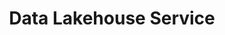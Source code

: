 ---
linktitle: Data Lakehouse Service
title: Data Lakehouse Service
Description: The PlaidCloud Data Lakehouse Service (DLS) provides the speed of a Data Warehouse combined with the vast storage capability of a Data Lake. The DLS is based on Databend, a Lakehouse suitable for big data analytics and traditional data warehouse operations while having data lake operations and compatibility with Apache Iceberg, Apache Hive, and Delta Lake. It's extensive analytical optimizations, array of indexing types, and high compression makes it ideal for wide array of uses.
weight: 20
---